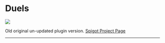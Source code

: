 <h1>Duels</h1> 

[![](https://jitpack.io/v/Realizedd/Duels.svg)](https://jitpack.io/#Realizedd/Duels)

Old original un-updated plugin version. <a href="https://www.spigotmc.org/resources/duels.20171/">Spigot Project Page</a>

---



